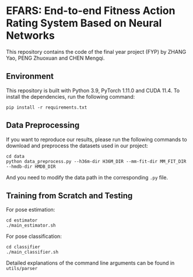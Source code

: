 # EFARS: End-to-end Fitness Action Rating System Based on Neural Networks
This repository contains the code of the final year project (FYP) by ZHANG Yao, PENG Zhuoxuan and CHEN Mengqi. 

## Environment
This repository is built with Python 3.9, PyTorch 1.11.0 and CUDA 11.4. To install the dependencies, run the following command:
```
pip install -r requirements.txt
```

## Data Preprocessing
If you want to reproduce our results, please run the following commands to download and preprocess the datasets used in our project:
```
cd data
python data_preprocess.py --h36m-dir H36M_DIR --mm-fit-dir MM_FIT_DIR --hmdb-dir HMDB_DIR
``` 
And you need to modify the data path in the corresponding `.py` file. 

## Training from Scratch and Testing
For pose estimation:
```
cd estimator
./main_estimator.sh
```

For pose classification:
```
cd classifier
./main_classifier.sh
```

Detailed explanations of the command line arguments can be found in `utils/parser`